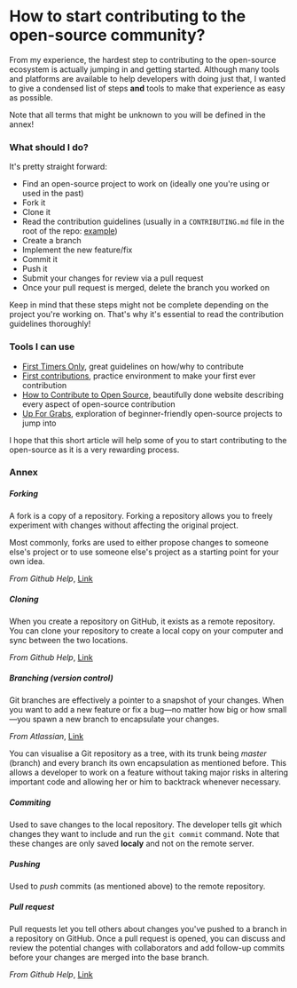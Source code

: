 # How to start contributing to the open-source community?

From my experience, the hardest step to contributing to the open-source ecosystem is actually jumping in and getting started. Although many tools and platforms are available to help developers with doing just that, I wanted to give a condensed list of steps **and** tools to make that experience as easy as possible.

Note that all terms that might be unknown to you will be defined in the annex!

### What should I do?

It's pretty straight forward:

- Find an open-source project to work on (ideally one you're using or used in the past)
- Fork it
- Clone it
- Read the contribution guidelines (usually in a `CONTRIBUTING.md` file in the root of the repo: [example](https://github.com/SSENSE/vue-carousel/blob/master/CONTRIBUTING.md))
- Create a branch
- Implement the new feature/fix
- Commit it
- Push it
- Submit your changes for review via a pull request
- Once your pull request is merged, delete the branch you worked on

Keep in mind that these steps might not be complete depending on the project you're working on. That's why it's essential to read the contribution guidelines thoroughly!

### Tools I can use

- [First Timers Only](https://www.firsttimersonly.com/), great guidelines on how/why to contribute
- [First contributions](https://github.com/Roshanjossey/first-contributions), practice environment to make your first ever contribution
- [How to Contribute to Open Source](https://opensource.guide/how-to-contribute/), beautifully done website describing every aspect of open-source contribution
- [Up For Grabs](https://up-for-grabs.net/#/), exploration of beginner-friendly open-source projects to jump into

I hope that this short article will help some of you to start contributing to the open-source as it is a very rewarding process.

### Annex

##### Forking

A fork is a copy of a repository. Forking a repository allows you to freely experiment with changes without affecting the original project.

Most commonly, forks are used to either propose changes to someone else's project or to use someone else's project as a starting point for your own idea.

_From Github Help_, [Link](https://help.github.com/articles/fork-a-repo/)

##### Cloning

When you create a repository on GitHub, it exists as a remote repository. You can clone your repository to create a local copy on your computer and sync between the two locations.

_From Github Help_, [Link](https://help.github.com/articles/cloning-a-repository/)

##### Branching (version control)

Git branches are effectively a pointer to a snapshot of your changes. When you want to add a new feature or fix a bug—no matter how big or how small—you spawn a new branch to encapsulate your changes.

_From Atlassian_, [Link](https://www.atlassian.com/git/tutorials/using-branches)

You can visualise a Git repository as a tree, with its trunk being _master_ (branch) and every branch its own encapsulation as mentioned before. This allows a developer to work on a feature without taking major risks in altering important code and allowing her or him to backtrack whenever necessary.

##### Commiting

Used to save changes to the local repository. The developer tells git which changes they want to include and run the `git commit` command. Note that these changes are only saved **localy** and not on the remote server.

##### Pushing

Used to _push_ commits (as mentioned above) to the remote repository.

##### Pull request

Pull requests let you tell others about changes you've pushed to a branch in a repository on GitHub. Once a pull request is opened, you can discuss and review the potential changes with collaborators and add follow-up commits before your changes are merged into the base branch.

_From Github Help_, [Link](https://help.github.com/articles/about-pull-requests/)
